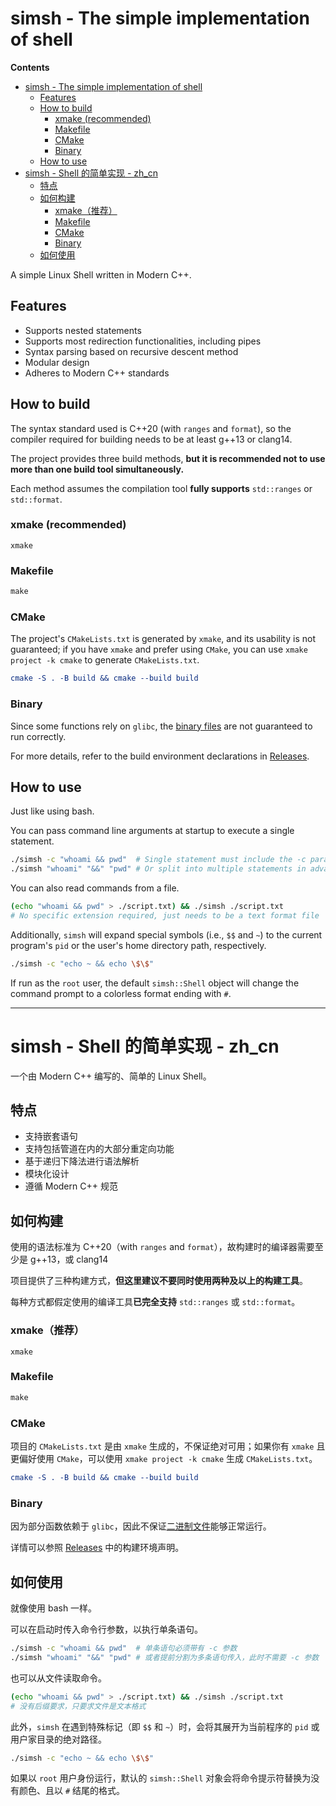 # simsh - The simple implementation of shell

**Contents**
- [simsh - The simple implementation of shell](#simsh---the-simple-implementation-of-shell)
  - [Features](#features)
  - [How to build](#how-to-build)
    - [xmake (recommended)](#xmake-recommended)
    - [Makefile](#makefile)
    - [CMake](#cmake)
    - [Binary](#binary)
  - [How to use](#how-to-use)
- [simsh - Shell 的简单实现 - zh\_cn](#simsh---shell-的简单实现---zh_cn)
  - [特点](#特点)
  - [如何构建](#如何构建)
    - [xmake（推荐）](#xmake推荐)
    - [Makefile](#makefile-1)
    - [CMake](#cmake-1)
    - [Binary](#binary-1)
  - [如何使用](#如何使用)

A simple Linux Shell written in Modern C++.

## Features
- Supports nested statements
- Supports most redirection functionalities, including pipes
- Syntax parsing based on recursive descent method
- Modular design
- Adheres to Modern C++ standards

## How to build
The syntax standard used is C++20 (with `ranges` and `format`), so the compiler required for building needs to be at least g++13 or clang14.

The project provides three build methods, **but it is recommended not to use more than one build tool simultaneously.**

Each method assumes the compilation tool **fully supports** `std::ranges` or `std::format`.
### xmake (recommended)
```xmake
xmake
```
### Makefile
```makefile
make
```
### CMake
The project's `CMakeLists.txt` is generated by `xmake`, and its usability is not guaranteed; if you have `xmake` and prefer using `CMake`, you can use `xmake project -k cmake` to generate `CMakeLists.txt`.
```cmake
cmake -S . -B build && cmake --build build
```
### Binary
Since some functions rely on `glibc`, the [binary files](https://github.com/Konvt/simsh/releases/tag/v0.1.0) are not guaranteed to run correctly.

For more details, refer to the build environment declarations in [Releases](https://github.com/Konvt/simsh/releases).

## How to use
Just like using bash.

You can pass command line arguments at startup to execute a single statement.
```sh
./simsh -c "whoami && pwd"  # Single statement must include the -c parameter
./simsh "whoami" "&&" "pwd" # Or split into multiple statements in advance, no -c parameter needed
```

You can also read commands from a file.
```sh
(echo "whoami && pwd" > ./script.txt) && ./simsh ./script.txt
# No specific extension required, just needs to be a text format file
```

Additionally, `simsh` will expand special symbols (i.e., `$$` and `~`) to the current program's `pid` or the user's home directory path, respectively.
```sh
./simsh -c "echo ~ && echo \$\$"
```

If run as the `root` user, the default `simsh::Shell` object will change the command prompt to a colorless format ending with `#`.

- - -

# simsh - Shell 的简单实现 - zh_cn

一个由 Modern C++ 编写的、简单的 Linux Shell。

## 特点
- 支持嵌套语句
- 支持包括管道在内的大部分重定向功能
- 基于递归下降法进行语法解析
- 模块化设计
- 遵循 Modern C++ 规范

## 如何构建
使用的语法标准为 C++20（with `ranges` and `format`），故构建时的编译器需要至少是 g++13，或 clang14

项目提供了三种构建方式，**但这里建议不要同时使用两种及以上的构建工具**。

每种方式都假定使用的编译工具**已完全支持** `std::ranges` 或 `std::format`。
### xmake（推荐）
```xmake
xmake
```
### Makefile
```makefile
make
```
### CMake
项目的 `CMakeLists.txt` 是由 `xmake` 生成的，不保证绝对可用；如果你有 `xmake` 且更偏好使用 `CMake`，可以使用 `xmake project -k cmake` 生成 `CMakeLists.txt`。
```cmake
cmake -S . -B build && cmake --build build
```
### Binary
因为部分函数依赖于 `glibc`，因此不保证[二进制文件](https://github.com/Konvt/simsh/releases/tag/v0.1.0)能够正常运行。

详情可以参照 [Releases](https://github.com/Konvt/simsh/releases) 中的构建环境声明。

## 如何使用
就像使用 bash 一样。

可以在启动时传入命令行参数，以执行单条语句。
```sh
./simsh -c "whoami && pwd"  # 单条语句必须带有 -c 参数
./simsh "whoami" "&&" "pwd" # 或者提前分割为多条语句传入，此时不需要 -c 参数
```

也可以从文件读取命令。
```sh
(echo "whoami && pwd" > ./script.txt) && ./simsh ./script.txt
# 没有后缀要求，只要求文件是文本格式
```

此外，`simsh` 在遇到特殊标记（即 `$$` 和 `~`）时，会将其展开为当前程序的 `pid` 或用户家目录的绝对路径。
```sh
./simsh -c "echo ~ && echo \$\$"
```

如果以 `root` 用户身份运行，默认的 `simsh::Shell` 对象会将命令提示符替换为没有颜色、且以 `#` 结尾的格式。
